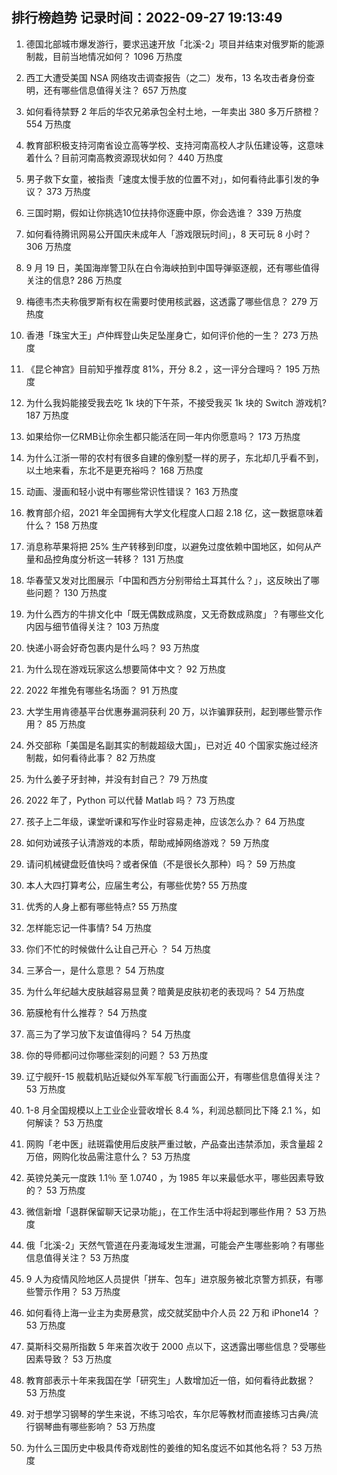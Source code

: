 
## 排行榜趋势 记录时间：2022-09-27 19:13:49
  
  1. 德国北部城市爆发游行，要求迅速开放「北溪-2」项目并结束对俄罗斯的能源制裁，目前当地情况如何？ 1096 万热度
    
  2. 西工大遭受美国 NSA 网络攻击调查报告（之二）发布，13 名攻击者身份查明，还有哪些信息值得关注？ 657 万热度
    
  3. 如何看待禁野 2 年后的华农兄弟承包全村土地，一年卖出 380 多万斤脐橙？ 554 万热度
    
  4. 教育部积极支持河南省设立高等学校、支持河南高校人才队伍建设等，这意味着什么？目前河南高教资源现状如何？ 440 万热度
    
  5. 男子救下女童，被指责「速度太慢手放的位置不对」，如何看待此事引发的争议？ 373 万热度
    
  6. 三国时期，假如让你挑选10位扶持你逐鹿中原，你会选谁？ 339 万热度
    
  7. 如何看待腾讯网易公开国庆未成年人「游戏限玩时间」，8 天可玩 8 小时？ 306 万热度
    
  8. 9 月 19 日，美国海岸警卫队在白令海峡拍到中国导弹驱逐舰，还有哪些值得关注的信息? 286 万热度
    
  9. 梅德韦杰夫称俄罗斯有权在需要时使用核武器，这透露了哪些信息？ 279 万热度
    
  10. 香港「珠宝大王」卢仲辉登山失足坠崖身亡，如何评价他的一生？ 273 万热度
    
  11. 《昆仑神宫》目前知乎推荐度 81%，开分 8.2 ，这一评分合理吗？ 195 万热度
    
  12. 为什么我妈能接受我去吃 1k 块的下午茶，不接受我买 1k 块的 Switch 游戏机? 187 万热度
    
  13. 如果给你一亿RMB让你余生都只能活在同一年内你愿意吗？ 173 万热度
    
  14. 为什么江浙一带的农村有很多自建的像别墅一样的房子，东北却几乎看不到，以土地来看，东北不是更充裕吗？ 168 万热度
    
  15. 动画、漫画和轻小说中有哪些常识性错误？ 163 万热度
    
  16. 教育部介绍，2021 年全国拥有大学文化程度人口超 2.18 亿，这一数据意味着什么？ 158 万热度
    
  17. 消息称苹果将把 25% 生产转移到印度，以避免过度依赖中国地区，如何从产量和品控角度分析这一转移？ 131 万热度
    
  18. 华春莹又发对比图展示「中国和西方分别带给土耳其什么？」，这反映出了哪些问题？ 130 万热度
    
  19. 为什么西方的牛排文化中「既无偶数成熟度，又无奇数成熟度」？有哪些文化内因与细节值得关注？ 103 万热度
    
  20. 快递小哥会好奇包裹内是什么吗？ 93 万热度
    
  21. 为什么现在游戏玩家这么想要简体中文？ 92 万热度
    
  22. 2022 年推免有哪些名场面？ 91 万热度
    
  23. 大学生用肯德基平台优惠券漏洞获利 20 万，以诈骗罪获刑，起到哪些警示作用？ 85 万热度
    
  24. 外交部称「美国是名副其实的制裁超级大国」，已对近 40 个国家实施过经济制裁，如何看待此事？ 82 万热度
    
  25. 为什么姜子牙封神，并没有封自己？ 79 万热度
    
  26. 2022 年了，Python 可以代替 Matlab 吗？ 73 万热度
    
  27. 孩子上二年级，课堂听课和写作业时容易走神，应该怎么办？ 64 万热度
    
  28. 如何劝诫孩子认清游戏的本质，帮助戒掉网络游戏？ 59 万热度
    
  29. 请问机械键盘贬值快吗？或者保值（不是很长久那种）吗？ 59 万热度
    
  30. 本人大四打算考公，应届生考公，有哪些优势? 55 万热度
    
  31. 优秀的人身上都有哪些特点? 55 万热度
    
  32. 怎样能忘记一件事情? 54 万热度
    
  33. 你们不忙的时候做什么让自己开心 ？ 54 万热度
    
  34. 三茅合一，是什么意思？ 54 万热度
    
  35. 为什么年纪越大皮肤越容易显黄？暗黄是皮肤初老的表现吗？ 54 万热度
    
  36. 筋膜枪有什么推荐？ 54 万热度
    
  37. 高三为了学习放下友谊值得吗？ 54 万热度
    
  38. 你的导师都问过你哪些深刻的问题？ 53 万热度
    
  39. 辽宁舰歼-15 舰载机贴近疑似外军军舰飞行画面公开，有哪些信息值得关注？ 53 万热度
    
  40. 1-8 月全国规模以上工业企业营收增长 8.4 %，利润总额同比下降 2.1 %，如何解读？ 53 万热度
    
  41. 网购「老中医」祛斑霜使用后皮肤严重过敏，产品查出违禁添加，汞含量超 2 万倍，网购化妆品需注意什么？ 53 万热度
    
  42. 英镑兑美元一度跌 1.1％ 至 1.0740 ，为 1985 年以来最低水平，哪些因素导致的？ 53 万热度
    
  43. 微信新增「退群保留聊天记录功能」，在工作生活中将起到哪些作用？ 53 万热度
    
  44. 俄「北溪-2」天然气管道在丹麦海域发生泄漏，可能会产生哪些影响？有哪些信息值得关注？ 53 万热度
    
  45. 9 人为疫情风险地区人员提供「拼车、包车」进京服务被北京警方抓获，有哪些警示作用？ 53 万热度
    
  46. 如何看待上海一业主为卖房悬赏，成交就奖励中介人员 22 万和 iPhone14 ？ 53 万热度
    
  47. 莫斯科交易所指数 5 年来首次收于 2000 点以下，这透露出哪些信息？受哪些因素导致？ 53 万热度
    
  48. 教育部表示十年来我国在学「研究生」人数增加近一倍，如何看待此数据？ 53 万热度
    
  49. 对于想学习钢琴的学生来说，不练习哈农，车尔尼等教材而直接练习古典/流行钢琴曲有哪些影响？ 53 万热度
    
  50. 为什么三国历史中极具传奇戏剧性的姜维的知名度远不如其他名将？ 53 万热度
    